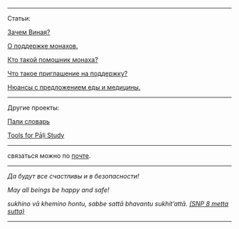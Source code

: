 
--------------

Статьи:

[Зачем Виная?](https://devamitta.github.io/notes/BMC.html)

[О поддержке монахов.](https://devamitta.github.io/notes/dana.html)

[Кто такой помошник монаха?](https://devamitta.github.io/notes/kappiya.html)

[Что такое приглашение на поддержку?](https://devamitta.github.io/notes/pavarana.html)

[Нюансы с предложением еды и медицины.](https://devamitta.github.io/notes/food.html)

--------------

Другие проекты:


[Пали словарь](https://devamitta.github.io/pali/)

[Tools for Pāḷi Study](https://sasanarakkha.github.io/study-tools/)

--------------

связаться можно по [почте](mailto:devamitta@sasanarakkha.org).

--------------

*Да будут все счастливы и в безопасности!*

*May all beings be happy and safe!*

*sukhino vā khemino hontu, sabbe sattā bhavantu sukhit’attā. [(SNP 8 metta sutta)](https://suttacentral.net/snp1.8/en/sujato?layout=linebyline&reference=none&notes=asterisk&highlight=false&script=latin)*

--------------
